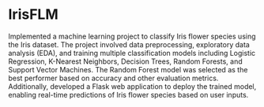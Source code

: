 # IrisFLM
Implemented a machine learning project to classify Iris flower species using the Iris dataset. The project involved data preprocessing, exploratory data analysis (EDA), and training multiple classification models including Logistic Regression, K-Nearest Neighbors, Decision Trees, Random Forests, and Support Vector Machines. The Random Forest model was selected as the best performer based on accuracy and other evaluation metrics. Additionally, developed a Flask web application to deploy the trained model, enabling real-time predictions of Iris flower species based on user inputs.
